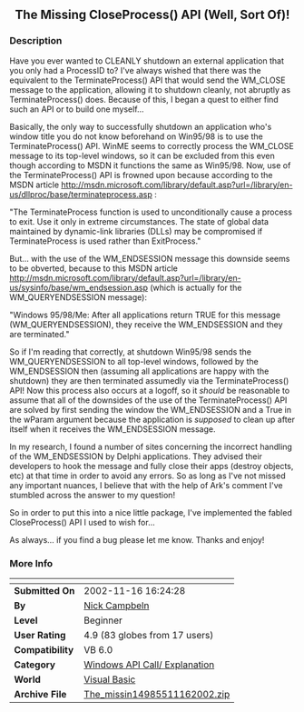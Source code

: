 ﻿<div align="center">

## The Missing CloseProcess\(\) API \(Well, Sort Of\)\!


</div>

### Description

Have you ever wanted to CLEANLY shutdown an external application that you only had a ProcessID to? I've always wished that there was the equivalent to the TerminateProcess() API that would send the WM_CLOSE message to the application, allowing it to shutdown cleanly, not abruptly as TerminateProcess() does. Because of this, I began a quest to either find such an API or to build one myself...

Basically, the only way to successfully shutdown an application who's window title you do not know beforehand on Win95/98 is to use the TerminateProcess() API. WinME seems to correctly process the WM_CLOSE message to its top-level windows, so it can be excluded from this even though according to MSDN it functions the same as Win95/98. Now, use of the TerminateProcess() API is frowned upon because according to the MSDN article http://msdn.microsoft.com/library/default.asp?url=/library/en-us/dllproc/base/terminateprocess.asp :

"The TerminateProcess function is used to unconditionally cause a process to exit. Use it only in extreme circumstances. The state of global data maintained by dynamic-link libraries (DLLs) may be compromised if TerminateProcess is used rather than ExitProcess."

But... with the use of the WM_ENDSESSION message this downside seems to be obverted, because to this MSDN article http://msdn.microsoft.com/library/default.asp?url=/library/en-us/sysinfo/base/wm_endsession.asp (which is actually for the WM_QUERYENDSESSION message):

"Windows 95/98/Me: After all applications return TRUE for this message (WM_QUERYENDSESSION), they receive the WM_ENDSESSION and they are terminated."

So if I'm reading that correctly, at shutdown Win95/98 sends the WM_QUERYENDSESSION to all top-level windows, followed by the WM_ENDSESSION then (assuming all applications are happy with the shutdown) they are then terminated assumedly via the TerminateProcess() API! Now this process also occurs at a logoff, so it *should* be reasonable to assume that all of the downsides of the use of the TerminateProcess() API are solved by first sending the window the WM_ENDSESSION and a True in the wParam argument because the application is *supposed* to clean up after itself when it receives the WM_ENDSESSION message.

In my research, I found a number of sites concerning the incorrect handling of the WM_ENDSESSION by Delphi applications. They advised their developers to hook the message and fully close their apps (destroy objects, etc) at that time in order to avoid any errors. So as long as I've not missed any important nuances, I believe that with the help of Ark's comment I've stumbled across the answer to my question!

So in order to put this into a nice little package, I've implemented the fabled CloseProcess() API I used to wish for...

As always… if you find a bug please let me know. Thanks and enjoy!
 
### More Info
 


<span>             |<span>
---                |---
**Submitted On**   |2002-11-16 16:24:28
**By**             |[Nick Campbeln](https://github.com/Planet-Source-Code/PSCIndex/blob/master/ByAuthor/nick-campbeln.md)
**Level**          |Beginner
**User Rating**    |4.9 (83 globes from 17 users)
**Compatibility**  |VB 6\.0
**Category**       |[Windows API Call/ Explanation](https://github.com/Planet-Source-Code/PSCIndex/blob/master/ByCategory/windows-api-call-explanation__1-39.md)
**World**          |[Visual Basic](https://github.com/Planet-Source-Code/PSCIndex/blob/master/ByWorld/visual-basic.md)
**Archive File**   |[The\_missin14985511162002\.zip](https://github.com/Planet-Source-Code/nick-campbeln-the-missing-closeprocess-api-well-sort-of__1-40781/archive/master.zip)








